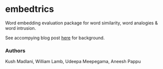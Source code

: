 # embedtrics
Word embedding evaluation package for word similarity, word analogies &amp; word intrusion.

See accompying blog post [here](https://kushmadlani.github.io/embedding-eval/) for background.

### Authors
Kush Madlani, William Lamb, Udeepa Meepegama, Aneesh Pappu
